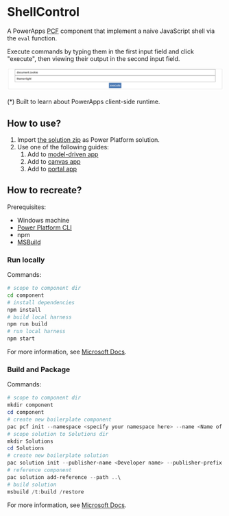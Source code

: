 # ShellControl

A PowerApps [PCF](https://learn.microsoft.com/en-us/power-apps/developer/component-framework/overview) component that implement a naive JavaScript shell via the `eval` function.

Execute commands by typing them in the first input field and click "execute", then viewing their output in the second input field.

![](assets/component.png)

(*) Built to learn about PowerApps client-side runtime.

## How to use?

1. Import [the solution zip](bin/Solutions.zip) as Power Platform solution.
2. Use one of the following guides:
   1. Add to [model-driven app](https://learn.microsoft.com/en-us/power-apps/developer/component-framework/add-custom-controls-to-a-field-or-entity)
   2. Add to [canvas app](https://learn.microsoft.com/en-us/power-apps/developer/component-framework/component-framework-for-canvas-apps#add-components-to-a-canvas-app)
   3. Add to [portal app](https://learn.microsoft.com/en-us/powerapps/maker/portals/component-framework-tutorial)

## How to recreate?

Prerequisites:

- Windows machine
- [Power Platform CLI](https://learn.microsoft.com/en-us/power-platform/developer/cli/introduction#update-power-platform-cli-for-windows)
- npm
- [MSBuild](https://learn.microsoft.com/en-us/visualstudio/msbuild/msbuild?view=vs-2022)

### Run locally

Commands:

```bash
# scope to component dir
cd component
# install dependencies
npm install
# build local harness
npm run build
# run local harness
npm start
```

For more information, see [Microsoft Docs](https://learn.microsoft.com/en-us/power-apps/developer/component-framework/implementing-controls-using-typescript#build-your-code-components).

### Build and Package

Commands:

```powershell
# scope to component dir
mkdir component
cd component
# create new boilerplate component
pac pcf init --namespace <specify your namespace here> --name <Name of the code component> --template field --run-npm-install
# scope solution to Solutions dir
mkdir Solutions
cd Solutions
# create new boilerplate solution
pac solution init --publisher-name <Developer name> --publisher-prefix <Unique prefix, e.g. dev>
# reference component
pac solution add-reference --path ..\
# build solution
msbuild /t:build /restore
```

For more information, see [Microsoft Docs](https://learn.microsoft.com/en-us/power-apps/developer/component-framework/create-custom-controls-using-pcf).
